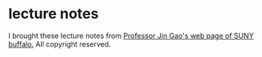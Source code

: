 # lecture notes

I brought these lecture notes from [Professor Jin Gao's web page of SUNY buffalo.](https://www.cse.buffalo.edu/~jing/cse601/fa12/)
All copyright reserved.
